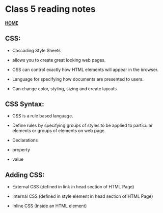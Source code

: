 # Class 5 reading notes

#### [HOME](https://cesarderio.github.io/reading-notes/)

## CSS:
* Cascading Style Sheets

* allows you to create great looking web pages.

* CSS can control exactly how HTML elements will appear in the browser.

* Language for specifying how documents are presented to users.

* Can change color, styling, sizing and create layouts

## CSS Syntax:

* CSS is a rule based language.

* Define rules by specifying groups of styles to be applied to particular elements or groups of elements on web page.

* Declarations

* property

* value

## Adding CSS:

* External CSS (defined in link in head section of HTML Page)

* Internal CSS (defined in style element in head section of HTML Page)

* Inline CSS (Inside an HTML element)
